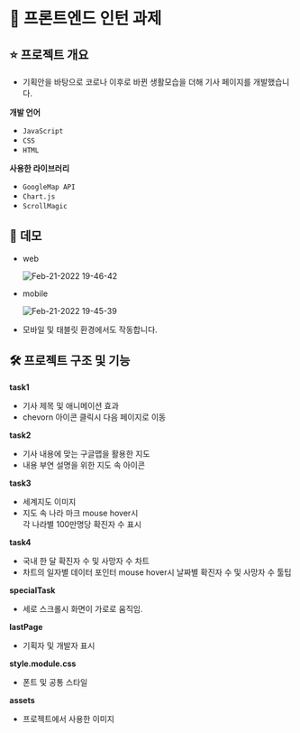 # 🙋  프론트엔드 인턴 과제

## ⭐️ 프로젝트 개요

- 기획안을 바탕으로 코로나 이후로 바뀐 생활모습을 더해 기사 페이지를 개발했습니다.

**개발 언어**

- `JavaScript`
- `CSS`
- `HTML`

**사용한 라이브러리**

- `GoogleMap API`
- `Chart.js`
- `ScrollMagic`

## 🏃 데모

- web
 
    ![Feb-21-2022 19-46-42](https://user-images.githubusercontent.com/49189226/154940284-5a8c37e7-8f86-4501-ab3e-dc315d1b49c2.gif)
- mobile

    ![Feb-21-2022 19-45-39](https://user-images.githubusercontent.com/49189226/154940178-efc2d449-d814-4e30-a01a-1a04c665a1c7.gif)
- 모바일 및 태블릿 환경에서도 작동합니다.

## 🛠 프로젝트 구조 및 기능

**task1**

- 기사 제목 및 애니메이션 효과
- chevorn 아이콘 클릭시 다음 페이지로 이동

**task2**

- 기사 내용에 맞는 구글맵을 활용한 지도
- 내용 부연 설명을 위한 지도 속 아이콘

**task3**

- 세계지도 이미지
- 지도 속 나라 마크 mouse hover시  
  각 나라별 100만명당 확진자 수 표시

**task4**

- 국내 한 달 확진자 수 및 사망자 수 차트
- 차트의 일자별 데이터 포인터 mouse hover시 날짜별 확진자 수 및 사망자 수 툴팁

**specialTask**

- 세로 스크롤시 화면이 가로로 움직임.

**lastPage**

- 기획자 및 개발자 표시


**style.module.css**

- 폰트 및 공통 스타일

**assets**

- 프로젝트에서 사용한 이미지


